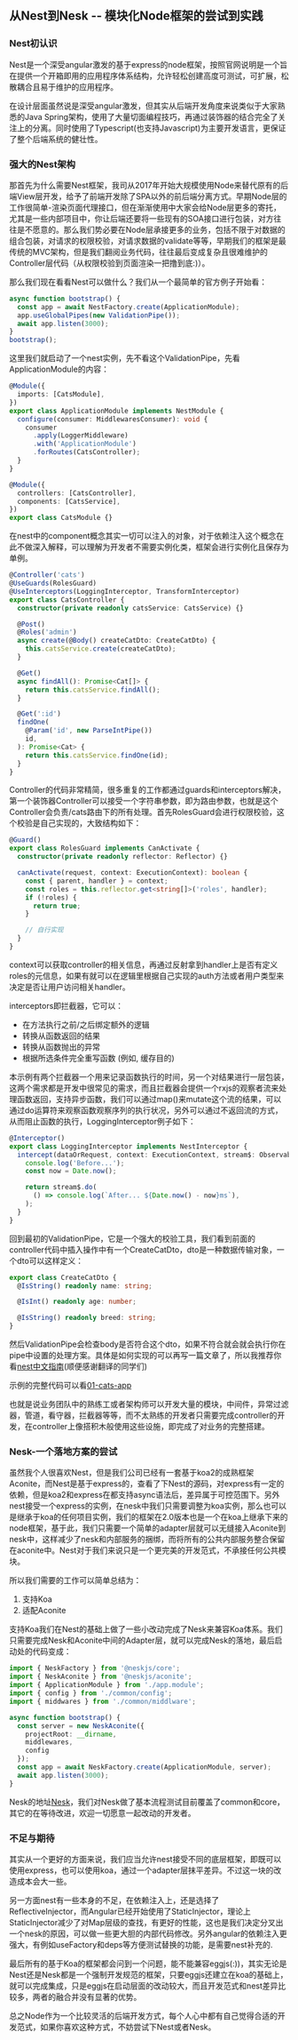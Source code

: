 ## 从Nest到Nesk -- 模块化Node框架的尝试到实践

### Nest初认识

Nest是一个深受angular激发的基于express的node框架，按照官网说明是一个旨在提供一个开箱即用的应用程序体系结构，允许轻松创建高度可测试，可扩展，松散耦合且易于维护的应用程序。

在设计层面虽然说是深受angular激发，但其实从后端开发角度来说类似于大家熟悉的Java Spring架构，使用了大量切面编程技巧，再通过装饰器的结合完全了关注上的分离。同时使用了Typescript(也支持Javascript)为主要开发语言，更保证了整个后端系统的健壮性。

### 强大的Nest架构

那首先为什么需要Nest框架，我司从2017年开始大规模使用Node来替代原有的后端View层开发，给予了前端开发除了SPA以外的前后端分离方式。早期Node层的工作很简单-渲染页面代理接口，但在渐渐使用中大家会给Node层更多的寄托，尤其是一些内部项目中，你让后端还要将一些现有的SOA接口进行包装，对方往往是不愿意的。那么我们势必要在Node层承接更多的业务，包括不限于对数据的组合包装，对请求的权限校验，对请求数据的validate等等，早期我们的框架是最传统的MVC架构，但是我们翻阅业务代码，往往最后变成复杂且很难维护的Controller层代码（从权限校验到页面渲染一把撸到底:)）。

那么我们现在看看Nest可以做什么？我们从一个最简单的官方例子开始看：

```ts
async function bootstrap() {
  const app = await NestFactory.create(ApplicationModule);
  app.useGlobalPipes(new ValidationPipe());
  await app.listen(3000);
}
bootstrap();
```

这里我们就启动了一个nest实例，先不看这个ValidationPipe，先看ApplicationModule的内容：

```ts
@Module({
  imports: [CatsModule],
})
export class ApplicationModule implements NestModule {
  configure(consumer: MiddlewaresConsumer): void {
    consumer
      .apply(LoggerMiddleware)
      .with('ApplicationModule')
      .forRoutes(CatsController);
  }
}
```

```ts
@Module({
  controllers: [CatsController],
  components: [CatsService],
})
export class CatsModule {}
```

在nest中的component概念其实一切可以注入的对象，对于依赖注入这个概念在此不做深入解释，可以理解为开发者不需要实例化类，框架会进行实例化且保存为单例。

```ts
@Controller('cats')
@UseGuards(RolesGuard)
@UseInterceptors(LoggingInterceptor, TransformInterceptor)
export class CatsController {
  constructor(private readonly catsService: CatsService) {}

  @Post()
  @Roles('admin')
  async create(@Body() createCatDto: CreateCatDto) {
    this.catsService.create(createCatDto);
  }

  @Get()
  async findAll(): Promise<Cat[]> {
    return this.catsService.findAll();
  }

  @Get(':id')
  findOne(
    @Param('id', new ParseIntPipe())
    id,
  ): Promise<Cat> {
    return this.catsService.findOne(id);
  }
}
```

Controller的代码非常精简，很多重复的工作都通过guards和interceptors解决，第一个装饰器Controller可以接受一个字符串参数，即为路由参数，也就是这个Controller会负责/cats路由下的所有处理。首先RolesGuard会进行权限校验，这个校验是自己实现的，大致结构如下：

```ts
@Guard()
export class RolesGuard implements CanActivate {
  constructor(private readonly reflector: Reflector) {}

  canActivate(request, context: ExecutionContext): boolean {
    const { parent, handler } = context;
    const roles = this.reflector.get<string[]>('roles', handler);
    if (!roles) {
      return true;
    }

    // 自行实现
  }
}
```

context可以获取controller的相关信息，再通过反射拿到handler上是否有定义roles的元信息，如果有就可以在逻辑里根据自己实现的auth方法或者用户类型来决定是否让用户访问相关handler。

interceptors即拦截器，它可以：

- 在方法执行之前/之后绑定额外的逻辑
- 转换从函数返回的结果
- 转换从函数抛出的异常
- 根据所选条件完全重写函数 (例如, 缓存目的)

本示例有两个拦截器一个用来记录函数执行的时间，另一个对结果进行一层包装，这两个需求都是开发中很常见的需求，而且拦截器会提供一个rxjs的观察者流来处理函数返回，支持异步函数，我们可以通过map()来mutate这个流的结果，可以通过do运算符来观察函数观察序列的执行状况，另外可以通过不返回流的方式，从而阻止函数的执行，LoggingInterceptor例子如下：

```ts
@Interceptor()
export class LoggingInterceptor implements NestInterceptor {
  intercept(dataOrRequest, context: ExecutionContext, stream$: Observable<any>): Observable<any> {
    console.log('Before...');
    const now = Date.now();

    return stream$.do(
      () => console.log(`After... ${Date.now() - now}ms`),
    );
  }
}
```

回到最初的ValidationPipe，它是一个强大的校验工具，我们看到前面的controller代码中插入操作中有一个CreateCatDto，dto是一种数据传输对象，一个dto可以这样定义：

```ts
export class CreateCatDto {
  @IsString() readonly name: string;

  @IsInt() readonly age: number;

  @IsString() readonly breed: string;
}
```

然后ValidationPipe会检查body是否符合这个dto，如果不符合就会就会执行你在pipe中设置的处理方案。具体是如何实现的可以再写一篇文章了，所以我推荐你看[nest中文指南](https://docs.nestjs.cn/)(顺便感谢翻译的同学们)

示例的完整代码可以看[01-cats-app](https://github.com/nestjs/nest/tree/master/examples/01-cats-app)

也就是说业务团队中的熟练工或者架构师可以开发大量的模块，中间件，异常过滤器，管道，看守器，拦截器等等，而不太熟练的开发者只需要完成controller的开发，在controller上像搭积木般使用这些设施，即完成了对业务的完整搭建。

### Nesk-一个落地方案的尝试

虽然我个人很喜欢Nest，但是我们公司已经有一套基于koa2的成熟框架Aconite，而Nest是基于express的，查看了下Nest的源码，对express有一定的依赖，但是koa2和express在都支持async语法后，差异属于可控范围下。另外nest接受一个express的实例，在nesk中我们只需要调整为koa实例，那么也可以是继承于koa的任何项目实例，我们的框架在2.0版本也是一个在koa上继承下来的node框架，基于此，我们只需要一个简单的adapter层就可以无缝接入Aconite到nesk中，这样减少了nesk和内部服务的捆绑，而将所有的公共内部服务整合保留在aconite中。Nest对于我们来说只是一个更完美的开发范式，不承接任何公共模块。

所以我们需要的工作可以简单总结为：
1. 支持Koa
2. 适配Aconite

支持Koa我们在Nest的基础上做了一些小改动完成了Nesk来兼容Koa体系。我们只需要完成Nesk和Aconite中间的Adapter层，就可以完成Nesk的落地，最后启动处的代码变成：

```ts
import { NeskFactory } from '@neskjs/core';
import { NeskAconite } from '@neskjs/aconite';
import { ApplicationModule } from './app.module';
import { config } from './common/config';
import { middwares } from './common/middlware';

async function bootstrap() {
  const server = new NeskAconite({
    projectRoot: __dirname,
    middlewares,
    config
  });
  const app = await NeskFactory.create(ApplicationModule, server);
  await app.listen(3000);
}
```


Nesk的地址[Nesk](https://github.com/kyoko-df/nesk)，我们对Nesk做了基本流程测试目前覆盖了common和core，其它的在等待改进，欢迎一切愿意一起改动的开发者。

### 不足与期待

其实从一个更好的方面来说，我们应当允许nest接受不同的底层框架，即既可以使用express，也可以使用koa，通过一个adapter层抹平差异。不过这一块的改造成本会大一些。

另一方面nest有一些本身的不足，在依赖注入上，还是选择了ReflectiveInjector，而Angular已经开始使用了StaticInjector，理论上StaticInjector减少了对Map层级的查找，有更好的性能，这也是我们决定分叉出一个nesk的原因，可以做一些更大胆的内部代码修改。另外angular的依赖注入更强大，有例如useFactory和deps等方便测试替换的功能，是需要nest补充的.

最后所有的基于Koa的框架都会问到一个问题，能不能兼容eggjs(:))，其实无论是Nest还是Nesk都是一个强制开发规范的框架，只要eggjs还建立在koa的基础上，就可以完成集成，只是eggjs在启动层面的改动较大，而且开发范式和nest差异比较多，两者的融合并没有显著的优势。

总之Node作为一个比较灵活的后端开发方式，每个人心中都有自己觉得合适的开发范式，如果你喜欢这种方式，不妨尝试下Nest或者Nesk。

